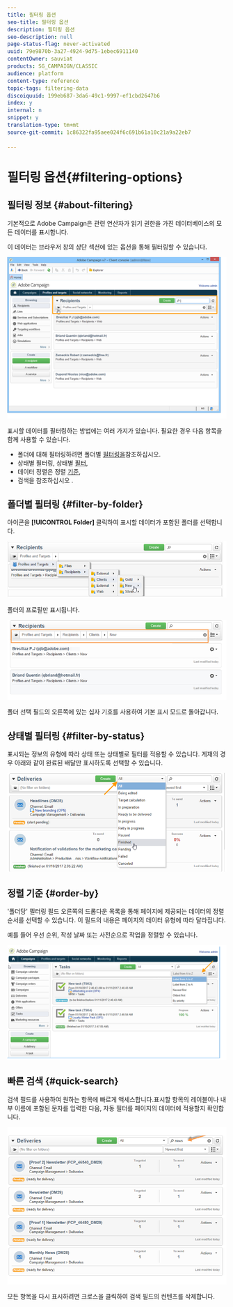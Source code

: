 ```yaml
---
title: 필터링 옵션
seo-title: 필터링 옵션
description: 필터링 옵션
seo-description: null
page-status-flag: never-activated
uuid: 79e9870b-3a27-4924-9d75-1ebec6911140
contentOwner: sauviat
products: SG_CAMPAIGN/CLASSIC
audience: platform
content-type: reference
topic-tags: filtering-data
discoiquuid: 199eb687-3da6-49c1-9997-ef1cbd2647b6
index: y
internal: n
snippet: y
translation-type: tm+mt
source-git-commit: 1c86322fa95aee024f6c691b61a10c21a9a22eb7

---
```



# 필터링 옵션{#filtering-options}

## 필터링 정보 {#about-filtering}

기본적으로 Adobe Campaign은 관련 연산자가 읽기 권한을 가진 데이터베이스의 모든 데이터를 표시합니다.

이 데이터는 브라우저 창의 상단 섹션에 있는 옵션을 통해 필터링할 수 있습니다.

![](assets/filter_web_zone.png)

표시할 데이터를 필터링하는 방법에는 여러 가지가 있습니다. 필요한 경우 다음 항목을 함께 사용할 수 있습니다.

* 폴더에 대해 필터링하려면 폴더별 [필터링을](#filter-by-folder)참조하십시오.
* 상태별 필터링, 상태별 [필터](#filter-by-status),
* 데이터 정렬은 정렬 [기준](#order-by),
* 검색을 참조하십시오 [](#quick-search).

## 폴더별 필터링 {#filter-by-folder}

아이콘을 **[!UICONTROL Folder]** 클릭하여 표시할 데이터가 포함된 폴더를 선택합니다.

![](assets/filter_web_select_folder.png)

폴더의 프로필만 표시됩니다.

![](assets/filter_web_folder_display.png)

폴더 선택 필드의 오른쪽에 있는 십자 기호를 사용하여 기본 표시 모드로 돌아갑니다.

## 상태별 필터링 {#filter-by-status}

표시되는 정보의 유형에 따라 상태 또는 상태별로 필터를 적용할 수 있습니다. 게재의 경우 아래와 같이 완료된 배달만 표시하도록 선택할 수 있습니다.

![](assets/d_ncs_user_interface_filter_delivery.png)

## 정렬 기준 {#order-by}

&#39;폴더당&#39; 필터링 필드 오른쪽의 드롭다운 목록을 통해 페이지에 제공되는 데이터의 정렬 순서를 선택할 수 있습니다. 이 필드의 내용은 페이지의 데이터 유형에 따라 달라집니다.

예를 들어 우선 순위, 작성 날짜 또는 사전순으로 작업을 정렬할 수 있습니다.

![](assets/order_data_sample.png)

## 빠른 검색 {#quick-search}

검색 필드를 사용하여 원하는 항목에 빠르게 액세스합니다.표시할 항목의 레이블이나 내부 이름에 포함된 문자를 입력한 다음, 자동 필터를 페이지의 데이터에 적용할지 확인합니다.

![](assets/d_ncs_user_interface_filter_search.png)

모든 항목을 다시 표시하려면 크로스을 클릭하여 검색 필드의 컨텐츠를 삭제합니다.
